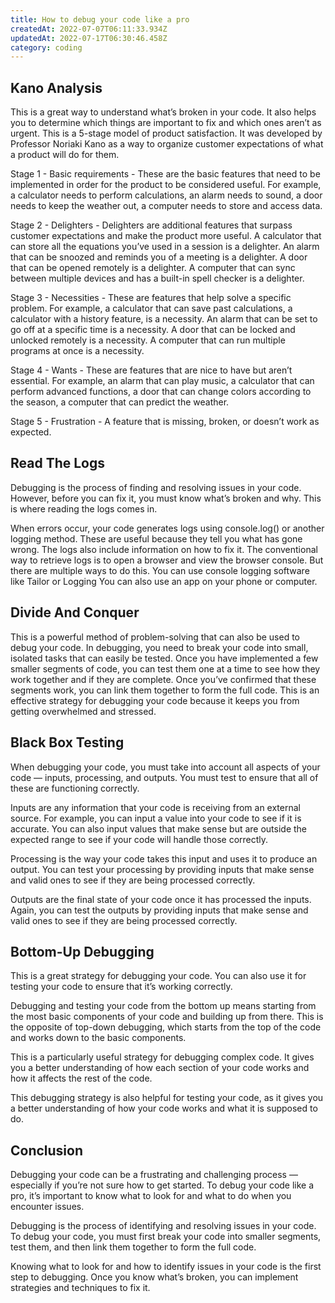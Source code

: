 ```yaml
---
title: How to debug your code like a pro
createdAt: 2022-07-07T06:11:33.934Z
updatedAt: 2022-07-17T06:30:46.458Z
category: coding
---
```


## Kano Analysis

This is a great way to understand what’s broken in your code. It also helps you to determine which things are important to fix and which ones aren’t as urgent.
This is a 5-stage model of product satisfaction. It was developed by Professor Noriaki Kano as a way to organize customer expectations of what a product will do for them.

Stage 1 - Basic requirements - These are the basic features that need to be implemented in order for the product to be considered useful. For example, a calculator needs to perform calculations, an alarm needs to sound, a door needs to keep the weather out, a computer needs to store and access data.

Stage 2 - Delighters - Delighters are additional features that surpass customer expectations and make the product more useful. A calculator that can store all the equations you’ve used in a session is a delighter. An alarm that can be snoozed and reminds you of a meeting is a delighter. A door that can be opened remotely is a delighter. A computer that can sync between multiple devices and has a built-in spell checker is a delighter.

Stage 3 - Necessities - These are features that help solve a specific problem. For example, a calculator that can save past calculations, a calculator with a history feature, is a necessity. An alarm that can be set to go off at a specific time is a necessity. A door that can be locked and unlocked remotely is a necessity. A computer that can run multiple programs at once is a necessity.

Stage 4 - Wants - These are features that are nice to have but aren’t essential. For example, an alarm that can play music, a calculator that can perform advanced functions, a door that can change colors according to the season, a computer that can predict the weather.

Stage 5 - Frustration - A feature that is missing, broken, or doesn’t work as expected.

## Read The Logs

Debugging is the process of finding and resolving issues in your code. However, before you can fix it, you must know what’s broken and why. This is where reading the logs comes in.

When errors occur, your code generates logs using console.log() or another logging method. These are useful because they tell you what has gone wrong. The logs also include information on how to fix it.
The conventional way to retrieve logs is to open a browser and view the browser console. But there are multiple ways to do this. You can use console logging software like Tailor or Logging You can also use an app on your phone or computer.

## Divide And Conquer

This is a powerful method of problem-solving that can also be used to debug your code.
In debugging, you need to break your code into small, isolated tasks that can easily be tested. Once you have implemented a few smaller segments of code, you can test them one at a time to see how they work together and if they are complete.
Once you’ve confirmed that these segments work, you can link them together to form the full code. This is an effective strategy for debugging your code because it keeps you from getting overwhelmed and stressed.

## Black Box Testing

When debugging your code, you must take into account all aspects of your code — inputs, processing, and outputs. You must test to ensure that all of these are functioning correctly.

Inputs are any information that your code is receiving from an external source. For example, you can input a value into your code to see if it is accurate. You can also input values that make sense but are outside the expected range to see if your code will handle those correctly.

Processing is the way your code takes this input and uses it to produce an output. You can test your processing by providing inputs that make sense and valid ones to see if they are being processed correctly.

Outputs are the final state of your code once it has processed the inputs. Again, you can test the outputs by providing inputs that make sense and valid ones to see if they are being processed correctly.

## Bottom-Up Debugging

This is a great strategy for debugging your code. You can also use it for testing your code to ensure that it’s working correctly.

Debugging and testing your code from the bottom up means starting from the most basic components of your code and building up from there. This is the opposite of top-down debugging, which starts from the top of the code and works down to the basic components.

This is a particularly useful strategy for debugging complex code. It gives you a better understanding of how each section of your code works and how it affects the rest of the code.

This debugging strategy is also helpful for testing your code, as it gives you a better understanding of how your code works and what it is supposed to do.

## Conclusion

Debugging your code can be a frustrating and challenging process — especially if you’re not sure how to get started. To debug your code like a pro, it’s important to know what to look for and what to do when you encounter issues.

Debugging is the process of identifying and resolving issues in your code. To debug your code, you must first break your code into smaller segments, test them, and then link them together to form the full code.

Knowing what to look for and how to identify issues in your code is the first step to debugging. Once you know what’s broken, you can implement strategies and techniques to fix it.
